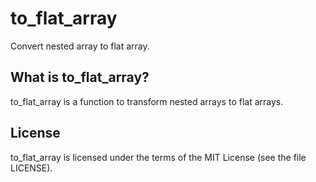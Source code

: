 # to_flat_array
Convert nested array to flat array.

<h2><strong>What is to_flat_array?</strong></h2>

to_flat_array is a function to transform nested arrays to flat arrays.

<h2><strong>License</strong></h2>

to_flat_array is licensed under the terms of the MIT License (see the file LICENSE).
